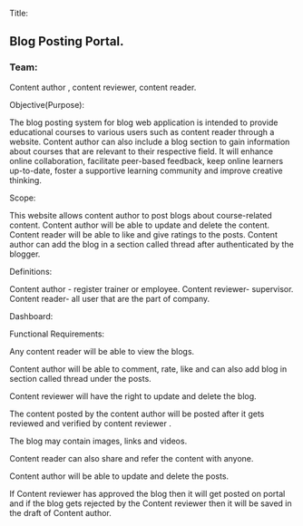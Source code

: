 Title:
## Blog Posting Portal.

<h3>Team:</h3>

Content author , content reviewer, content reader.

Objective(Purpose):

The blog posting system for blog web application is intended to provide educational courses
to various users such as content reader through a website. Content author can also include
a blog section to gain information about courses that are relevant to their respective field. It
will enhance online collaboration, facilitate peer-based feedback, keep online learners up-to-date,
foster a supportive learning community and improve creative thinking. 

Scope:

This website allows content author to post blogs about course-related content.
Content author will be able to update and delete the content.
Content reader will be able to like and give ratings to the posts.
Content author can add the blog in a section called thread after authenticated by the blogger.


Definitions:

Content author - register trainer or employee.
Content reviewer- supervisor.
Content reader- all user that are the part of company.


Dashboard:


Functional Requirements:

Any content reader will be able to view the blogs. 

Content author will be able to comment, rate, like and can also
add blog in section called thread under the posts.  

Content reviewer will have the right to update and delete the blog.

The content posted by the content author will be posted after it gets reviewed and 
verified by content reviewer .

The blog may contain images, links and videos.

Content reader can also share and refer the content with anyone.

Content author will be able to update and delete the posts.

If Content reviewer has approved the blog then it will get posted on portal and if the blog gets rejected by the Content reviewer then it will be saved in the draft of Content author.








